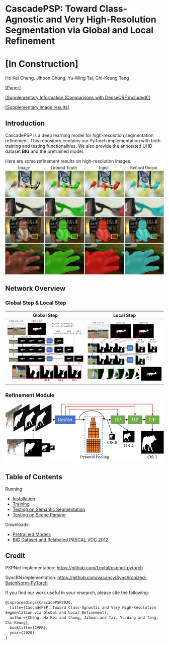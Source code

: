 # CascadePSP: Toward Class-Agnostic and Very High-Resolution Segmentation via Global and Local Refinement

# [In Construction]

Ho Kei Cheng, Jihoon Chung, Yu-Wing Tai, Chi-Keung Tang

[[Paper]]()

[[Supplementary Information (Comparisons with DenseCRF included!)]]()

[[Supplementary image results]]()

## Introduction

CascadePSP is a deep learning model for high-resolution segmentation refinement.
This repository contains our PyTorch implementation with both training and testing functionalities. We also provide the annotated UHD dataset **BIG** and the pretrained model.

Here are some refinement results on high-resolution images.
![teaser](docs/images/teaser.jpg)

## Network Overview

### Global Step & Local Step

| Global Step | Local Step |
|:-:|:-:|
| ![Global Step](docs/images/global.jpg) | ![Local Step](docs/images/local.jpg) |


### Refinement Module

![Refinement Module](docs/images/rm.png)

## Table of Contents

Running:

- [Installation](docs/installation.md)
- [Training](docs/training.md)
- [Testing on Semantic Segmentation](docs/testing_segmentation.md)
- [Testing on Scene Parsing](docs/testing_scene_parsing.md)

Downloads:

- [Pretrained Models](docs/models.md)
- [BIG Dataset and Relabeled PASCAL VOC 2012](docs/dataset.md)

## Credit

PSPNet implementation: https://github.com/Lextal/pspnet-pytorch

SyncBN implementation: https://github.com/vacancy/Synchronized-BatchNorm-PyTorch

If you find our work useful in your research, please cite the following:

```
@inproceedings{CascadePSP2020,
  title={CascadePSP: Toward Class-Agnostic and Very High-Resolution Segmentation via Global and Local Refinement},
  author={Cheng, Ho Kei and Chung, Jihoon and Tai, Yu-Wing and Tang, Chi-Keung},
  booktitle={CVPR},
  year={2020}
}
```

